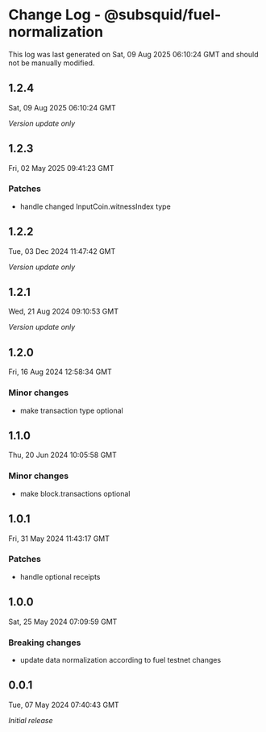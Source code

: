 # Change Log - @subsquid/fuel-normalization

This log was last generated on Sat, 09 Aug 2025 06:10:24 GMT and should not be manually modified.

## 1.2.4
Sat, 09 Aug 2025 06:10:24 GMT

_Version update only_

## 1.2.3
Fri, 02 May 2025 09:41:23 GMT

### Patches

- handle changed InputCoin.witnessIndex type

## 1.2.2
Tue, 03 Dec 2024 11:47:42 GMT

_Version update only_

## 1.2.1
Wed, 21 Aug 2024 09:10:53 GMT

_Version update only_

## 1.2.0
Fri, 16 Aug 2024 12:58:34 GMT

### Minor changes

- make transaction type optional

## 1.1.0
Thu, 20 Jun 2024 10:05:58 GMT

### Minor changes

- make block.transactions optional

## 1.0.1
Fri, 31 May 2024 11:43:17 GMT

### Patches

- handle optional receipts

## 1.0.0
Sat, 25 May 2024 07:09:59 GMT

### Breaking changes

- update data normalization according to fuel testnet changes

## 0.0.1
Tue, 07 May 2024 07:40:43 GMT

_Initial release_

